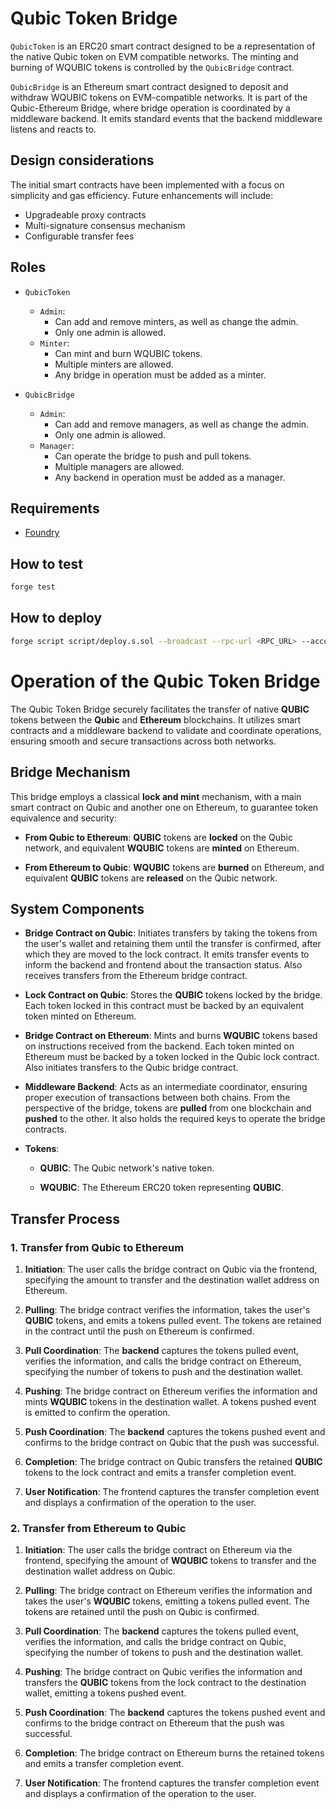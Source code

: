 Qubic Token Bridge
==================

`QubicToken` is an ERC20 smart contract designed to be a representation of the native Qubic token on EVM compatible networks. The minting and burning of WQUBIC tokens is controlled by the `QubicBridge` contract.

`QubicBridge` is an Ethereum smart contract designed to deposit and withdraw WQUBIC tokens on EVM-compatible networks. It is part of the Qubic-Ethereum Bridge, where bridge operation is coordinated by a middleware backend. It emits standard events that the backend middleware listens and reacts to.

Design considerations
--------------------

The initial smart contracts have been implemented with a focus on simplicity and gas efficiency. Future enhancements will include:
- Upgradeable proxy contracts
- Multi-signature consensus mechanism
- Configurable transfer fees

Roles
-----

- `QubicToken`
  - `Admin`:
    - Can add and remove minters, as well as change the admin.
    - Only one admin is allowed.
  - `Minter`:
    - Can mint and burn WQUBIC tokens.
    - Multiple minters are allowed.
    - Any bridge in operation must be added as a minter.

- `QubicBridge`
  - `Admin`:
    - Can add and remove managers, as well as change the admin.
    - Only one admin is allowed.
  - `Manager`:
    - Can operate the bridge to push and pull tokens.
    - Multiple managers are allowed.
    - Any backend in operation must be added as a manager.

Requirements
------------
- [Foundry](https://book.getfoundry.sh/)

How to test
----------

```bash
forge test
```

How to deploy
----------

```bash
forge script script/deploy.s.sol --broadcast --rpc-url <RPC_URL> --account <KEYSTORE_ACCOUNT>
```

Operation of the Qubic Token Bridge
==============================================================

The Qubic Token Bridge securely facilitates the transfer of native **QUBIC** tokens between the **Qubic** and **Ethereum** blockchains. It utilizes smart contracts and a middleware backend to validate and coordinate operations, ensuring smooth and secure transactions across both networks.

Bridge Mechanism
----------------

This bridge employs a classical **lock and mint** mechanism, with a main smart contract on Qubic and another one on Ethereum, to guarantee token equivalence and security:

*   **From Qubic to Ethereum**: **QUBIC** tokens are **locked** on the Qubic network, and equivalent **WQUBIC** tokens are **minted** on Ethereum.

*   **From Ethereum to Qubic**: **WQUBIC** tokens are **burned** on Ethereum, and equivalent **QUBIC** tokens are **released** on the Qubic network.

System Components
-----------------

*   **Bridge Contract on Qubic**: Initiates transfers by taking the tokens from the user's wallet and retaining them until the transfer is confirmed, after which they are moved to the lock contract. It emits transfer events to inform the backend and frontend about the transaction status. Also receives transfers from the Ethereum bridge contract.

*   **Lock Contract on Qubic**: Stores the **QUBIC** tokens locked by the bridge. Each token locked in this contract must be backed by an equivalent token minted on Ethereum.

*   **Bridge Contract on Ethereum**: Mints and burns **WQUBIC** tokens based on instructions received from the backend. Each token minted on Ethereum must be backed by a token locked in the Qubic lock contract. Also initiates transfers to the Qubic bridge contract.

*   **Middleware Backend**: Acts as an intermediate coordinator, ensuring proper execution of transactions between both chains. From the perspective of the bridge, tokens are **pulled** from one blockchain and **pushed** to the other. It also holds the required keys to operate the bridge contracts.

*   **Tokens**:

    *   **QUBIC**: The Qubic network's native token.

    *   **WQUBIC**: The Ethereum ERC20 token representing **QUBIC**.



Transfer Process
----------------

### 1\. Transfer from Qubic to Ethereum

1.  **Initiation**: The user calls the bridge contract on Qubic via the frontend, specifying the amount to transfer and the destination wallet address on Ethereum.

2.  **Pulling**: The bridge contract verifies the information, takes the user's **QUBIC** tokens, and emits a tokens pulled event. The tokens are retained in the contract until the push on Ethereum is confirmed.

3.  **Pull Coordination**: The **backend** captures the tokens pulled event, verifies the information, and calls the bridge contract on Ethereum, specifying the number of tokens to push and the destination wallet.

4.  **Pushing**: The bridge contract on Ethereum verifies the information and mints **WQUBIC** tokens in the destination wallet. A tokens pushed event is emitted to confirm the operation.

5.  **Push Coordination**: The **backend** captures the tokens pushed event and confirms to the bridge contract on Qubic that the push was successful.

6.  **Completion**: The bridge contract on Qubic transfers the retained **QUBIC** tokens to the lock contract and emits a transfer completion event.

7.  **User Notification**: The frontend captures the transfer completion event and displays a confirmation of the operation to the user.


### 2\. Transfer from Ethereum to Qubic

1.  **Initiation**: The user calls the bridge contract on Ethereum via the frontend, specifying the amount of **WQUBIC** tokens to transfer and the destination wallet address on Qubic.

2.  **Pulling**: The bridge contract on Ethereum verifies the information and takes the user's **WQUBIC** tokens, emitting a tokens pulled event. The tokens are retained until the push on Qubic is confirmed.

3.  **Pull Coordination**: The **backend** captures the tokens pulled event, verifies the information, and calls the bridge contract on Qubic, specifying the number of tokens to push and the destination wallet.

4.  **Pushing**: The bridge contract on Qubic verifies the information and transfers the **QUBIC** tokens from the lock contract to the destination wallet, emitting a tokens pushed event.

5.  **Push Coordination**: The **backend** captures the tokens pushed event and confirms to the bridge contract on Ethereum that the push was successful.

6.  **Completion**: The bridge contract on Ethereum burns the retained tokens and emits a transfer completion event.

7.  **User Notification**: The frontend captures the transfer completion event and displays a confirmation of the operation to the user.
